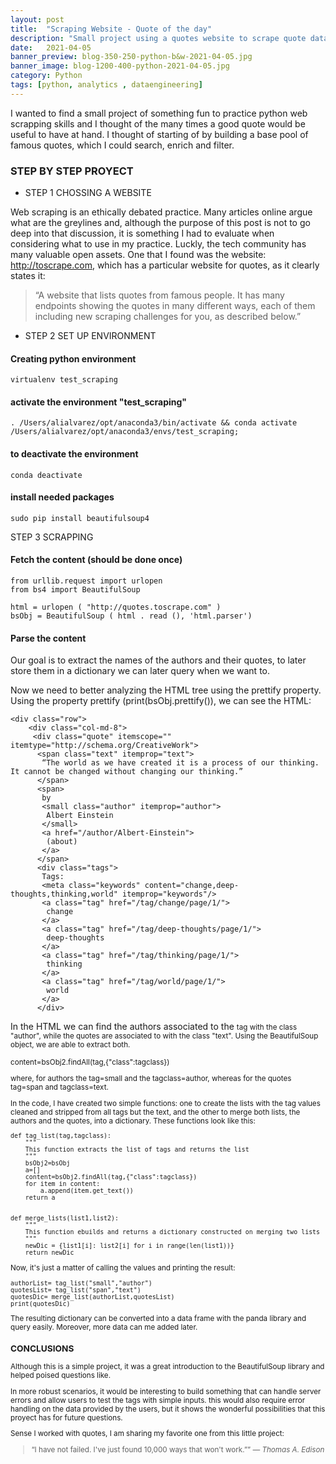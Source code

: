 ```yaml
---
layout: post
title:  "Scraping Website - Quote of the day"
description: "Small project using a quotes website to scrape quote database and allow text search"
date:   2021-04-05
banner_preview: blog-350-250-python-b&w-2021-04-05.jpg
banner_image: blog-1200-400-python-2021-04-05.jpg
category: Python
tags: [python, analytics , dataengineering]
---
```



I wanted to find a small project of something fun to practice python web scrapping skills and I thought of the many times a good quote would be useful to have at hand. I thought of starting of by building a base pool of famous quotes, which I could search, enrich and filter. 

<!--more-->

### STEP BY STEP PROYECT

* STEP 1 CHOSSING A WEBSITE 

Web scraping is an ethically debated practice. Many articles online argue what are the greylines and, although the purpose of this post is not to go deep into that discussion, it is something I had to evaluate when considering what to use in my practice. Luckly, the tech community has many valuable open assets. One that I found was the website: http://toscrape.com, which has a particular website for quotes, as it clearly states it: 

> “A website that lists quotes from famous people. It has many endpoints showing the quotes in many different ways, each of them including new scraping challenges for you, as described below.” 

* STEP 2 SET UP ENVIRONMENT

####  Creating python environment
    virtualenv test_scraping

#### activate the environment "test_scraping"
    . /Users/alialvarez/opt/anaconda3/bin/activate && conda activate /Users/alialvarez/opt/anaconda3/envs/test_scraping; 

#### to deactivate the environment
    conda deactivate

#### install needed packages
    sudo pip install beautifulsoup4


STEP 3 SCRAPPING 
    
#### Fetch the content (should be done once)

```
from urllib.request import urlopen
from bs4 import BeautifulSoup

html = urlopen ( "http://quotes.toscrape.com" ) 
bsObj = BeautifulSoup ( html . read (), 'html.parser')
```

#### Parse the content

Our goal is to extract the names of the authors and their quotes, to later store them in a dictionary we can later query when we want to. 

Now we need to better analyzing the HTML tree using the prettify property. Using the property prettify (print(bsObj.prettify()), we can see the HTML:

```
<div class="row">
    <div class="col-md-8">
     <div class="quote" itemscope="" itemtype="http://schema.org/CreativeWork">
      <span class="text" itemprop="text">
       “The world as we have created it is a process of our thinking. It cannot be changed without changing our thinking.”
      </span>
      <span>
       by
       <small class="author" itemprop="author">
        Albert Einstein
       </small>
       <a href="/author/Albert-Einstein">
        (about)
       </a>
      </span>
      <div class="tags">
       Tags:
       <meta class="keywords" content="change,deep-thoughts,thinking,world" itemprop="keywords"/>
       <a class="tag" href="/tag/change/page/1/">
        change
       </a>
       <a class="tag" href="/tag/deep-thoughts/page/1/">
        deep-thoughts
       </a>
       <a class="tag" href="/tag/thinking/page/1/">
        thinking
       </a>
       <a class="tag" href="/tag/world/page/1/">
        world
       </a>
      </div>
```
In the HTML we can find the authors associated to the <small> tag with the class "author", while the quotes are associated to <span> with the class "text". Using the BeautifulSoup object, we are able to extract both. 

   content=bsObj2.findAll(tag,{"class":tagclass})

where, for authors the tag=small and the tagclass=author, whereas for the quotes tag=span and tagclass=text.  

In the code, I have created two simple functions: one to create the lists with the tag values cleaned and stripped from all tags but the text, and the other to merge both lists, the authors and the quotes, into a dictionary. These functions look like this: 

```
def tag_list(tag,tagclass):
    """
    This function extracts the list of tags and returns the list
    """
    bsObj2=bsObj
    a=[]
    content=bsObj2.findAll(tag,{"class":tagclass})
    for item in content:
        a.append(item.get_text())
    return a


def merge_lists(list1,list2):
    """
    This function ebuilds and returns a dictionary constructed on merging two lists
    """
    newDic = {list1[i]: list2[i] for i in range(len(list1))}
    return newDic
```
Now, it's just a matter of calling the values and printing the result: 

```
authorList= tag_list("small","author")
quotesList= tag_list("span","text")
quotesDic= merge_list(authorList,quotesList)
print(quotesDic)
```

The resulting dictionary can be converted into a data frame with the panda library and query easily. Moreover, more data can me added later. 

### CONCLUSIONS

Although this is a simple project, it was a great introduction to the BeautifulSoup library and helped poised questions like. 

In more robust scenarios, it would be interesting to build something that can handle server errors and allow users to test the tags with simple inputs. this would also require error handling on the data provided by the users, but it shows the wonderful possibilities that this proyect has for future questions. 

Sense I worked with quotes, I am sharing my favorite one from this little project:

> “I have not failed. I've just found 10,000 ways that won't work.”” 
> <cite>― Thomas A. Edison</cite>



